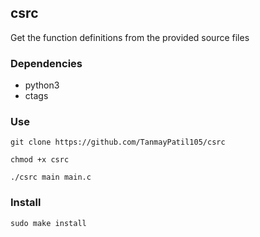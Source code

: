 ## csrc

Get the function definitions from the provided source files

### Dependencies
- python3
- ctags

### Use
```
git clone https://github.com/TanmayPatil105/csrc
```
```
chmod +x csrc
```
```
./csrc main main.c
```

### Install
```
sudo make install
```

